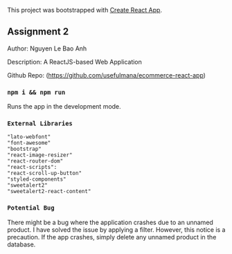This project was bootstrapped with [Create React App](https://github.com/facebook/create-react-app).

## Assignment 2
Author: Nguyen Le Bao Anh

Description: A ReactJS-based Web Application

Github Repo: (https://github.com/usefulmana/ecommerce-react-app)

### `npm i && npm run`

Runs the app in the development mode.

### `External Libraries`
    "lato-webfont" 
    "font-awesome"
    "bootstrap" 
    "react-image-resizer"
    "react-router-dom"
    "react-scripts":
    "react-scroll-up-button"
    "styled-components"
    "sweetalert2"
    "sweetalert2-react-content"
### `Potential Bug`

There might be a bug where the application crashes due to an unnamed product. I have solved the issue by applying a filter. However, this notice is a precaution. If the app crashes, simply delete any unnamed product in the database.

